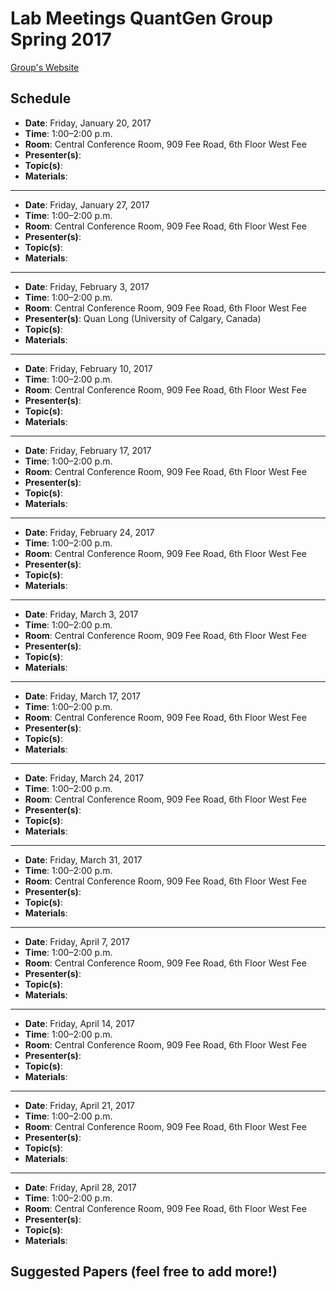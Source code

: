 # Lab Meetings QuantGen Group Spring 2017

[Group's Website](http://quantgen.github.io/)

## Schedule

 * **Date**: Friday, January 20, 2017
 * **Time**: 1:00–2:00 p.m.
 * **Room**: Central Conference Room, 909 Fee Road, 6th Floor West Fee
 * **Presenter(s)**: 
 * **Topic(s)**: 
 * **Materials**: 

---

 * **Date**: Friday, January 27, 2017
 * **Time**: 1:00–2:00 p.m.
 * **Room**: Central Conference Room, 909 Fee Road, 6th Floor West Fee
 * **Presenter(s)**: 
 * **Topic(s)**: 
 * **Materials**: 

---

 * **Date**: Friday, February 3, 2017
 * **Time**: 1:00–2:00 p.m.
 * **Room**: Central Conference Room, 909 Fee Road, 6th Floor West Fee
 * **Presenter(s)**: Quan Long (University of Calgary, Canada)
 * **Topic(s)**: 
 * **Materials**: 

---

 * **Date**: Friday, February 10, 2017
 * **Time**: 1:00–2:00 p.m.
 * **Room**: Central Conference Room, 909 Fee Road, 6th Floor West Fee
 * **Presenter(s)**: 
 * **Topic(s)**: 
 * **Materials**: 

---

 * **Date**: Friday, February 17, 2017
 * **Time**: 1:00–2:00 p.m.
 * **Room**: Central Conference Room, 909 Fee Road, 6th Floor West Fee
 * **Presenter(s)**: 
 * **Topic(s)**: 
 * **Materials**: 

---

 * **Date**: Friday, February 24, 2017
 * **Time**: 1:00–2:00 p.m.
 * **Room**: Central Conference Room, 909 Fee Road, 6th Floor West Fee
 * **Presenter(s)**: 
 * **Topic(s)**: 
 * **Materials**: 

---

 * **Date**: Friday, March 3, 2017
 * **Time**: 1:00–2:00 p.m.
 * **Room**: Central Conference Room, 909 Fee Road, 6th Floor West Fee
 * **Presenter(s)**: 
 * **Topic(s)**: 
 * **Materials**: 

---

 * **Date**: Friday, March 17, 2017
 * **Time**: 1:00–2:00 p.m.
 * **Room**: Central Conference Room, 909 Fee Road, 6th Floor West Fee
 * **Presenter(s)**: 
 * **Topic(s)**: 
 * **Materials**: 

---

 * **Date**: Friday, March 24, 2017
 * **Time**: 1:00–2:00 p.m.
 * **Room**: Central Conference Room, 909 Fee Road, 6th Floor West Fee
 * **Presenter(s)**: 
 * **Topic(s)**: 
 * **Materials**: 

---

 * **Date**: Friday, March 31, 2017
 * **Time**: 1:00–2:00 p.m.
 * **Room**: Central Conference Room, 909 Fee Road, 6th Floor West Fee
 * **Presenter(s)**: 
 * **Topic(s)**: 
 * **Materials**: 

---

 * **Date**: Friday, April 7, 2017
 * **Time**: 1:00–2:00 p.m.
 * **Room**: Central Conference Room, 909 Fee Road, 6th Floor West Fee
 * **Presenter(s)**: 
 * **Topic(s)**: 
 * **Materials**: 

---

 * **Date**: Friday, April 14, 2017
 * **Time**: 1:00–2:00 p.m.
 * **Room**: Central Conference Room, 909 Fee Road, 6th Floor West Fee
 * **Presenter(s)**: 
 * **Topic(s)**: 
 * **Materials**: 

---

 * **Date**: Friday, April 21, 2017
 * **Time**: 1:00–2:00 p.m.
 * **Room**: Central Conference Room, 909 Fee Road, 6th Floor West Fee
 * **Presenter(s)**: 
 * **Topic(s)**: 
 * **Materials**: 

---

 * **Date**: Friday, April 28, 2017
 * **Time**: 1:00–2:00 p.m.
 * **Room**: Central Conference Room, 909 Fee Road, 6th Floor West Fee
 * **Presenter(s)**: 
 * **Topic(s)**: 
 * **Materials**: 

## Suggested Papers (feel free to add more!)
